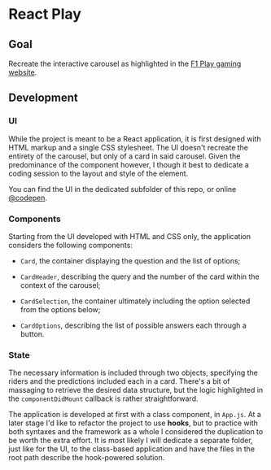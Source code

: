 # React Play

## Goal

Recreate the interactive carousel as highlighted in the [F1 Play gaming website](https://www.formula1.com/en/gaming/f1-play.html).

## Development

### UI

While the project is meant to be a React application, it is first designed with HTML markup and a single CSS stylesheet. The UI doesn't recreate the entirety of the carousel, but only of a card in said carousel. Given the predominance of the component however, I though it best to dedicate a coding session to the layout and style of the element.

You can find the UI in the dedicated subfolder of this repo, or online [@codepen](https://codepen.io/borntofrappe/full/ZdbeJw).

### Components

Starting from the UI developed with HTML and CSS only, the application considers the following components:

- `Card`, the container displaying the question and the list of options;

- `CardHeader`, describing the query and the number of the card within the context of the carousel;

- `CardSelection`, the container ultimately including the option selected from the options below;

- `CardOptions`, describing the list of possible answers each through a button.

### State

The necessary information is included through two objects, specifying the riders and the predictions included each in a card. There's a bit of massaging to retrieve the desired data structure, but the logic highlighted in the `componentDidMount` callback is rather straightforward.

The application is developed at first with a class component, in `App.js`. At a later stage I'd like to refactor the project to use **hooks**, but to practice with both syntaxes and the framework as a whole I considered the duplication to be worth the extra effort. It is most likely I will dedicate a separate folder, just like for the UI, to the class-based application and have the files in the root path describe the hook-powered solution.